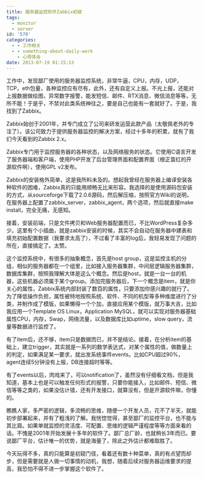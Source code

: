 ```yaml
---
title: 服务器监控软件Zabbix初窥
tags:
  - monitor
  - server
id: '578'
categories:
  - - 工作相关
  - - something-about-daily-work
    - 心得体会
date: 2013-07-19 01:15:13
---
```


工作中，发现鄙厂使用的服务器监控系统，非常牛逼，CPU，内存，UDP，TCP，eth包量，各种监控应有尽有，此外，还有自定义上报。不光上报，还能对上报数据做绘图，异常数字报警，能发短信、邮件、RTX消息、微信消息等等，无所不能！于是乎，不禁对此类系统神往之，要是自己也能有一套就好了。于是，我找到了Zabbix。
<!-- more -->
Zabbix始创于2001年，并专门成立了公司来研发运营此款产品（太敬佩老外的专注了）。该公司致力于提供服务器监控的解决方案，经过十多年的积累，就有了我们今天看到的Zabbix 2.x。

Zabbix专门用于监控服务器的各种状态，以及网络服务的状态。它使用C语言开发了服务器端和客户端，使用PHP开发了后台管理界面和配置界面（根正苗红的开源软件啊），使用GPL v2发布。

Zabbix的安装格外简单，这是我所料未及的。想起我曾经在服务器上编译安装各种软件的困难，Zabbix真的只能用顺畅无比来形容。我选择的是使用源码包安装的方式，从sourceforge下载了2.0.6源码，然后解压缩，按照官方Wiki的说明，在服务器上配置了zabbix_server，zabbix_agent，两个选项，然后就直接make install，完全无痛，无感知。

接着，安装前端，只是文件拷贝和Web服务器配置而已，不比WordPress复杂多少。这里有个小插曲，就是zabbix安装的时候，其实不会自动在服务器中建表和填充初始配置数据（我要求太高了），不过看了丰富的log后，我轻易发现了问题的所在，直接搞定了。太赞。

这个监控系统中，有很多的抽象概念，首先是host group，这是监控主机的分组，相似的服务器都在一个组里，比如接入服务器集群，中间层逻辑服务器集群，数据库集群，按照我理解大体是这么个概念。然后是host，就是一台一台的机器，这些机器必须属于某个group。添加完服务器后，下一个概念是item，就是你关心的属性，Zabbix系统内部封装了数百的属性，只要添加你感兴趣的就行了。为了降低操作负担，属性被特地按照系统、软件、不同的机型等多种维度进行了分类，并制作成了模版，如果懒得一个个加，直接应用某个模版，就万事大吉，比如我应用一个Template OS Linux，Application MySQL，就可以实现对服务器基础属性CPU，内存，Swap，网络流量，以及数据库比如uptime，slow query，流量等数据进行监控了。

有了item后，还不够，item只是数据而已，并不是结论。接着，在分析item的基础上，建立trigger，其实就是一系列的数学表达式，对某个属性的值，做数量上的判定，如果满足某一要求，就出发系统事件events。比如CPU超过90%，agent连续5分钟没有上报，DB连接超时等等。

有了events以后，肉戏来了，可以notification了，虽然没有仔细看文档，但是我知道，基本上也是可以触发任何形式的报警，只要你能接入，比如邮件、短信、微信等等之类的，如果没估计错，还有开发接口，就算没有，但是开源软件嘛，你懂的。

瞧瞧人家，多严密的逻辑，多流畅的思维，随便一个开发人员，花不了半天，就能初步部署起来，并有了粗浅的了解。我恍惚觉得，甚至鄙厂的监控平台，也不能与其比肩。如果单就监控的灵活度、可配置、思维的逻辑严谨程度等等方面来看的话。不愧是2001年开始发展十多年的软件了。鄙厂总厂龄，也就稍长3年而已。要说鄙厂平台，估计唯一的优势，就是海量了，除此之外估计都难取胜了。

今天玩得不多，真的只能算是初窥门径，看着还有数十种菜单，真的有点望而却步，但是需要就是人做一切事情的动机，我想，随着后续对服务器运维要求的提高，我恐怕不得不进一步掌握这个软件了。
